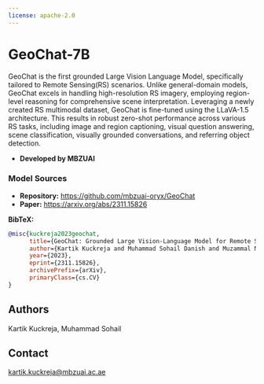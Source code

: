 ```yaml
---
license: apache-2.0
---
```


# GeoChat-7B

GeoChat is the first grounded Large Vision Language Model, specifically tailored to Remote Sensing(RS) scenarios. Unlike general-domain models, GeoChat excels in handling high-resolution RS imagery, employing region-level reasoning for comprehensive scene interpretation. Leveraging a newly created RS multimodal dataset, GeoChat is fine-tuned using the LLaVA-1.5 architecture. This results in robust zero-shot performance across various RS tasks, including image and region captioning, visual question answering, scene classification, visually grounded conversations, and referring object detection.

<!-- Provide a longer summary of what this model is. -->
- **Developed by MBZUAI**

### Model Sources

<!-- Provide the basic links for the model. -->

- **Repository:** https://github.com/mbzuai-oryx/GeoChat
- **Paper:** https://arxiv.org/abs/2311.15826

**BibTeX:**

```bibtex
@misc{kuckreja2023geochat,
      title={GeoChat: Grounded Large Vision-Language Model for Remote Sensing}, 
      author={Kartik Kuckreja and Muhammad Sohail Danish and Muzammal Naseer and Abhijit Das and Salman Khan and Fahad Shahbaz Khan},
      year={2023},
      eprint={2311.15826},
      archivePrefix={arXiv},
      primaryClass={cs.CV}
}  
```
## Authors
Kartik Kuckreja, Muhammad Sohail

## Contact
kartik.kuckreja@mbzuai.ac.ae

